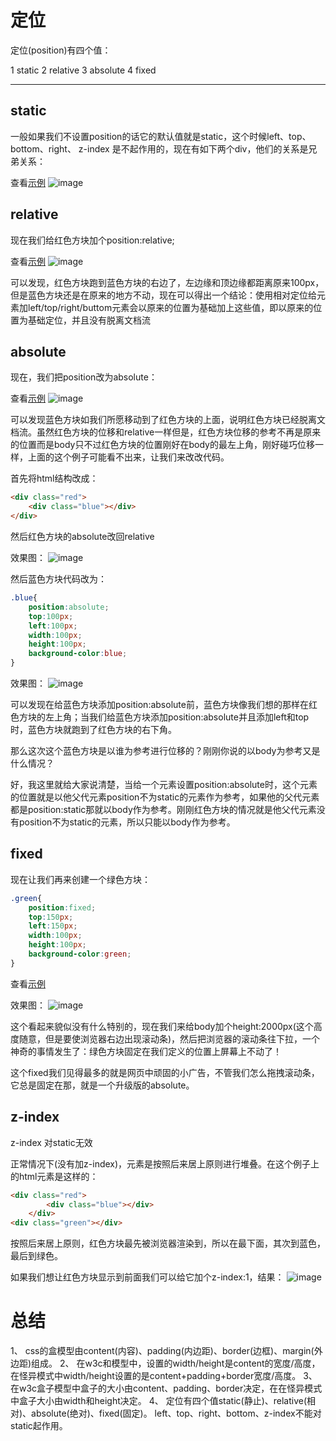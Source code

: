 # 定位

定位(position)有四个值：

1 static
2 relative
3 absolute
4 fixed
*****************************

## static

一般如果我们不设置position的话它的默认值就是static，这个时候left、top、bottom、right、 z-index 是不起作用的，现在有如下两个div，他们的关系是兄弟关系：

查看[示例](./testposition.html)
![image](./static.png)

## relative

现在我们给红色方块加个position:relative;

查看[示例](./testposition1.html)
![image](./relative.png)

可以发现，红色方块跑到蓝色方块的右边了，左边缘和顶边缘都距离原来100px，但是蓝色方块还是在原来的地方不动，现在可以得出一个结论：使用相对定位给元素加left/top/right/buttom元素会以原来的位置为基础加上这些值，即以原来的位置为基础定位，并且没有脱离文档流


## absolute
现在，我们把position改为absolute：

查看[示例](./testposition2.html)
![image](./absolute.png)

可以发现蓝色方块如我们所愿移动到了红色方块的上面，说明红色方块已经脱离文档流。虽然红色方块的位移和relative一样但是，红色方块位移的参考不再是原来的位置而是body只不过红色方块的位置刚好在body的最左上角，刚好碰巧位移一样，上面的这个例子可能看不出来，让我们来改改代码。

首先将html结构改成：
```html
<div class="red">
    <div class="blue"></div>
</div>
```
然后红色方块的absolute改回relative

效果图：
![image](./absolute1.png)

然后蓝色方块代码改为：

```css
.blue{
    position:absolute;
    top:100px;
    left:100px;
    width:100px;
    height:100px;
    background-color:blue;
}
```
效果图：
![image](./absolute2.png)

可以发现在给蓝色方块添加position:absolute前，蓝色方块像我们想的那样在红色方块的左上角；当我们给蓝色方块添加position:absolute并且添加left和top时，蓝色方块就跑到了红色方块的右下角。

那么这次这个蓝色方块是以谁为参考进行位移的？刚刚你说的以body为参考又是什么情况？

好，我这里就给大家说清楚，当给一个元素设置position:absolute时，这个元素的位置就是以他父代元素position不为static的元素作为参考，如果他的父代元素都是position:static那就以body作为参考。刚刚红色方块的情况就是他父代元素没有position不为static的元素，所以只能以body作为参考。


## fixed

现在让我们再来创建一个绿色方块：
```css
.green{
    position:fixed;
    top:150px;
    left:150px;
    width:100px;
    height:100px;
    background-color:green;
}
```

查看[示例](./testposition3.html)

效果图：
![image](./fixed.png)

这个看起来貌似没有什么特别的，现在我们来给body加个height:2000px(这个高度随意，但是要使浏览器右边出现滚动条)，然后把浏览器的滚动条往下拉，一个神奇的事情发生了：绿色方块固定在我们定义的位置上屏幕上不动了！

这个fixed我们见得最多的就是网页中顽固的小广告，不管我们怎么拖拽滚动条，它总是固定在那，就是一个升级版的absolute。


## z-index

z-index 对static无效

正常情况下(没有加z-index)，元素是按照后来居上原则进行堆叠。在这个例子上的html元素是这样的：
```html
<div class="red">
        <div class="blue"></div>
    </div>
<div class="green"></div>
```
按照后来居上原则，红色方块最先被浏览器渲染到，所以在最下面，其次到蓝色，最后到绿色。

如果我们想让红色方块显示到前面我们可以给它加个z-index:1，结果：
![image](./z-index.png)



# 总结

1、 css的盒模型由content(内容)、padding(内边距)、border(边框)、margin(外边距)组成。
2、 在w3c和模型中，设置的width/height是content的宽度/高度，在怪异模式中width/height设置的是content+padding+border宽度/高度。
3、 在w3c盒子模型中盒子的大小由content、padding、border决定，在在怪异模式中盒子大小由width和height决定。
4、 定位有四个值static(静止)、relative(相对)、absolute(绝对)、fixed(固定)。
left、top、right、bottom、z-index不能对static起作用。